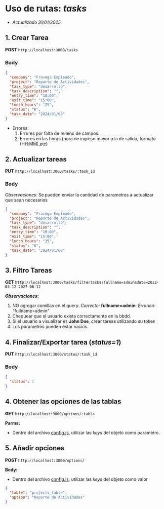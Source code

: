 # Uso de rutas: _tasks_

- _Actualizado 31/01/2025_

## 1. Crear Tarea

**POST** `http://localhost:3000/tasks`

### Body

```json
{
  "company": "Fravega Empleado",
  "project": "Reporte de Actividades",
  "task_type": "desarrollo",
  "task_description": "",
  "entry_time": "10:00",
  "exit_time": "15:00",
  "lunch_hours": "25",
  "status": "0",
  "task_date": "2024/01/08"
}
```

- Errores:
  1. Errores por falta de relleno de campos.
  2. Errores en las horas (hora de ingreso mayor a la de salida, formato (HH:MM),etc)

## 2. Actualizar tareas

**PUT** `http://localhost:3000/tasks/:task_id`

### Body

_Observaciones:_ Se pueden enviar la cantidad de parametros a actualizar que sean necesarios

```json
{
  "company": "Fravega Empleado",
  "project": "Reporte de Actividades",
  "task_type": "desarrollo",
  "task_description": "",
  "entry_time": "10:00",
  "exit_time": "15:00",
  "lunch_hours": "25",
  "status": "0",
  "task_date": "2024/01/08"
}
```

## 3. Filtro Tareas

**GET** `http://localhost:3000/tasks/filtertasks?fullname=admin&date=2022-03-12 2027-08-12`

**_Observaciones:_**

1. NO agregar comillas en el query: _Correcto:_ **fullname=admin**. _Erroneo:_ "fullname=admin"
2. Chequear que el usuario exista correctamente en la bbdd.
3. Si el usuario a visualizar es **John Doe**, crear tareas utilizando su token
4. Los parametros pueden estar vacios.

## 4. Finalizar/Exportar tarea (_status=1_)

**PUT** `http://localhost:3000/status/:task_id`

### Body

```json
{
  "status": 1
}
```

## 4. Obtener las opciones de las tablas

**GET** `http://localhost:3000/options/:tabla`

**Parms:**

- Dentro del archivo [config.js](../src/utils/config.js), utilizar las _keys_ del objeto como parametro.

## 5. Añadir opciones

**POST** `http://localhost:3000/options/`

**Body:**

- Dentro del archivo [config.js](../src/utils/config.js), utilizar las _keys_ del objeto como valor

```json
{
  "table": "projects_table",
  "option": "Reporte de Actividades"
}
```
